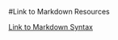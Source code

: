 #Link to Markdown Resources 

[Link to Markdown Syntax](https://www.markdownguide.org/basic-syntax/)

